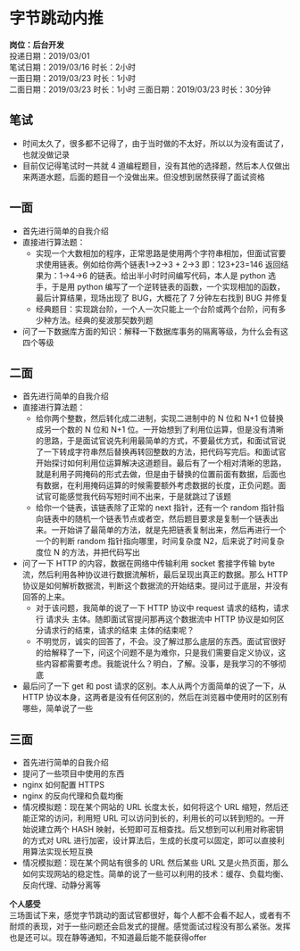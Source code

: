 # 字节跳动内推
**岗位：后台开发**  
投递日期：2019/03/01  
笔试日期：2019/03/16  时长：2小时  
一面日期：2019/03/23  时长：1小时  
二面日期：2019/03/23  时长：1小时
三面日期：2019/03/23  时长：30分钟

## 笔试
* 时间太久了，很多都不记得了，由于当时做的不太好，所以以为没有面试了，也就没做记录
* 目前仅记得笔试时一共就 4 道编程题目，没有其他的选择题，然后本人仅做出来两道水题，后面的题目一个没做出来。但没想到居然获得了面试资格

## 一面
* 首先进行简单的自我介绍
* 直接进行算法题：
    * 实现一个大数相加的程序，正常思路是使用两个字符串相加，但面试官要求使用链表。例如给你两个链表1->2->3 + 2->3 即：123+23=146 返回结果为：1->4->6 的链表。给出半小时时间编写代码，本人是 python 选手，于是用 python 编写了一个逆转链表的函数，一个实现相加的函数，最后计算结果，现场出现了 BUG，大概花了 7 分钟左右找到 BUG 并修复
    * 经典题目：实现跳台阶，一个人一次只能上一个台阶或两个台阶，问有多少种方法。经典的斐波那契数列题
* 问了一下数据库方面的知识：解释一下数据库事务的隔离等级，为什么会有这四个等级

## 二面
* 首先进行简单的自我介绍
* 直接进行算法题：
    * 给你两个整数，然后转化成二进制，实现二进制中的 N 位和 N+1 位替换成另一个数的 N 位和 N+1 位。一开始想到了利用位运算，但是没有清晰的思路，于是面试官说先利用最简单的方式，不要最优方式，和面试官说了一下转成字符串然后替换再转回整数的方法，把代码写完后。和面试官开始探讨如何利用位运算解决这道题目。最后有了一个相对清晰的思路，就是利用子网掩码的形式去做，但是由于替换的位置前面有数据，后面也有数据，在利用掩码运算的时候需要额外考虑数据的长度，正负问题。面试官可能感觉我代码写短时间不出来，于是就跳过了该题
    * 给你一个链表，该链表除了正常的 next 指针，还有一个 random 指针指向链表中的随机一个链表节点或者空，然后题目要求是复制一个链表出来。一开始讲了最简单的方法，就是先把链表复制出来，然后再进行一个一个的判断 random 指针指向哪里，时间复杂度 N2，后来说了时间复杂度位 N
    的方法，并把代码写出
* 问了一下 HTTP 的内容，数据在网络中传输利用 socket 套接字传输 byte 流，然后利用各种协议进行数据流解析，最后呈现出真正的数据。那么 HTTP 协议是如何解析数据流，判断这个数据流的开始结束。提问过于底层，并没有回答的上来。
    * 对于该问题，我简单的说了一下 HTTP 协议中 request 请求的结构，请求行 请求头 主体。随即面试官提问那再这个数据流中 HTTP 协议是如何区分请求行的结束，请求的结束 主体的结束呢？
    * 不明觉厉，诚实的回答了，不会。没了解过那么底层的东西。面试官很好的给解释了一下，问这个问题不是为难你，只是我们需要自定义协议，这些内容都需要考虑。我能说什么？明白，了解。没事，是我学习的不够彻底
* 最后问了一下 get 和 post 请求的区别。本人从两个方面简单的说了一下，从 HTTP 协议本身，这两者是没有任何区别的，然后在浏览器中使用时的区别有哪些，简单说了一些

## 三面
* 首先进行简单的自我介绍
* 提问了一些项目中使用的东西
* nginx 如何配置 HTTPS
* nginx 的反向代理和负载均衡
* 情况模拟题：现在某个网站的 URL 长度太长，如何将这个 URL 缩短，然后还能正常的访问，利用短 URL 可以访问到长的，利用长的可以转到短的。一开始说建立两个 HASH 映射，长短即可互相查找。后又想到可以利用对称密钥的方式对 URL 进行加密，设计算法后，生成的长度可以固定，即可以直接利用算法实现长短互换
* 情况模拟题：现在某个网站有很多的 URL 然后某些 URL 又是火热页面，那么如何实现网站的稳定性。简单的说了一些可以利用的技术：缓存、负载均衡、反向代理、动静分离等

**个人感受**  
三场面试下来，感觉字节跳动的面试官都很好，每个人都不会看不起人，或者有不耐烦的表现，对于一些问题还会启发式的提醒。感觉面试过程没有那么紧张。发挥也是还可以。现在静等通知，不知道最后能不能获得offer
